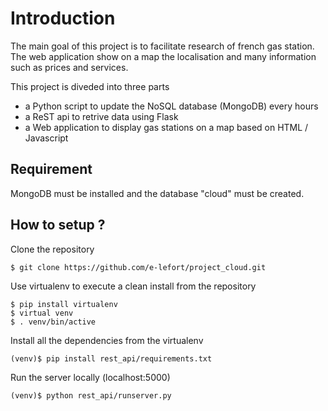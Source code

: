Introduction
============

The main goal of this project is to facilitate research of french gas station. 
The web application show on a map the localisation and many information such as prices and services.

This project is diveded into three parts
  - a Python script to update the NoSQL database (MongoDB) every hours
  - a ReST api to retrive data using Flask
  - a Web application to display gas stations on a map based on HTML / Javascript

Requirement
--------------
 
 MongoDB must be installed and the database "cloud" must be created.
 
How to setup ?
--------------

Clone the repository 

	$ git clone https://github.com/e-lefort/project_cloud.git

Use virtualenv to execute a clean install from the repository

	$ pip install virtualenv
	$ virtual venv
	$ . venv/bin/active
	
Install all the dependencies from the virtualenv

	(venv)$ pip install rest_api/requirements.txt
	
Run the server locally (localhost:5000)

	(venv)$ python rest_api/runserver.py

